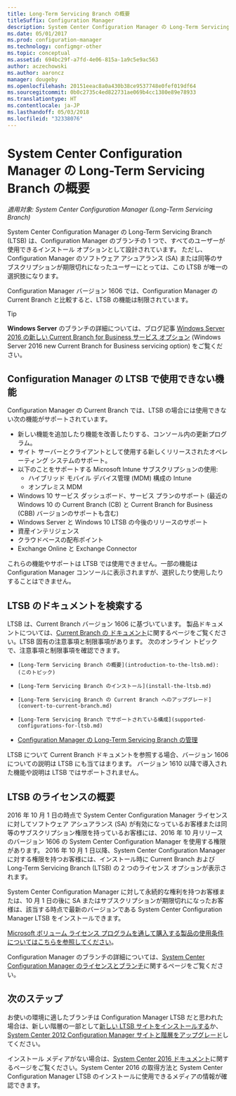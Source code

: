 ```yaml
---
title: Long-Term Servicing Branch の概要
titleSuffix: Configuration Manager
description: System Center Configuration Manager の Long-Term Servicing Branch について説明します。
ms.date: 05/01/2017
ms.prod: configuration-manager
ms.technology: configmgr-other
ms.topic: conceptual
ms.assetid: 694bc29f-a7fd-4e06-815a-1a9c5e9ac563
author: aczechowski
ms.author: aaroncz
manager: dougeby
ms.openlocfilehash: 20151eeac8a0a430b38ce9537748e0fef019df64
ms.sourcegitcommit: 0b0c2735c4ed822731ae069b4cc1380e89e78933
ms.translationtype: HT
ms.contentlocale: ja-JP
ms.lasthandoff: 05/03/2018
ms.locfileid: "32338076"
---
```

# <a name="introduction-to-the-long-term-servicing-branch-of-system-center-configuration-manager"></a>System Center Configuration Manager の Long-Term Servicing Branch の概要

*適用対象: System Center Configuration Manager (Long-Term Servicing Branch)*

System Center Configuration Manager の Long-Term Servicing Branch (LTSB) は、Configuration Manager のブランチの 1 つで、すべてのユーザーが使用できるインストール オプションとして設計されています。 ただし、Configuration Manager のソフトウェア アシュアランス (SA) または同等のサブスクリプションが期限切れになったユーザーにとっては、この LTSB が唯一の選択肢になります。


Configuration Manager バージョン 1606 では、Configuration Manager の Current Branch と比較すると、LTSB の機能は制限されています。

 > [!TIP]   
 > **Windows Server** のブランチの詳細については、ブログ記事 [Windows Server 2016 の新しい Current Branch for Business サービス オプション]( https://blogs.technet.microsoft.com/windowsserver/2016/07/12/windows-server-2016-new-current-branch-for-business-servicing-option/) (Windows Server 2016 new Current Branch for Business servicing option) をご覧ください。

## <a name="features-that-are-not-available-in-the-ltsb-of-configuration-manager"></a>Configuration Manager の LTSB で使用できない機能
Configuration Manager の Current Branch では、LTSB の場合には使用できない次の機能がサポートされています。

-   新しい機能を追加したり機能を改善したりする、コンソール内の更新プログラム。
-   サイト サーバーとクライアントとして使用する新しくリリースされたオペレーティング システムのサポート。
-   以下のことをサポートする Microsoft Intune サブスクリプションの使用:
    -   ハイブリッド モバイル デバイス管理 (MDM) 構成の Intune
    -   オンプレミス MDM
-   Windows 10 サービス ダッシュボード、サービス プランのサポート (最近の Windows 10 の Current Branch (CB) と Current Branch for Business (CBB) バージョンのサポートも含む)  
-   Windows Server と Windows 10 LTSB の今後のリリースのサポート
-   資産インテリジェンス
-   クラウドベースの配布ポイント
-   Exchange Online と Exchange Connector    

これらの機能やサポートは LTSB では使用できません。一部の機能は Configuration Manager コンソールに表示されますが、選択したり使用したりすることはできません。


## <a name="find-documentation-for-the-ltsb"></a>LTSB のドキュメントを検索する
LTSB は、Current Branch バージョン 1606 に基づいています。 製品ドキュメントについては、[Current Branch の ドキュメント](https://docs.microsoft.com/sccm/)に関するページをご覧ください。LTSB 固有の注意事項と制限事項があります。 次のオンライン トピックで、注意事項と制限事項を確認できます。

-     [Long-Term Servicing Branch の概要](introduction-to-the-ltsb.md): (このトピック)
-     [Long-Term Servicing Branch のインストール](install-the-ltsb.md)
-     [Long-Term Servicing Branch の Current Branch へのアップグレード](convert-to-current-branch.md)
-     [Long-Term Servicing Branch でサポートされている構成](supported-configurations-for-ltsb.md)
-   [Configuration Manager の Long-Term Servicing Branch の管理](manage-the-ltsb.md)

LTSB について Current Branch ドキュメントを参照する場合、バージョン 1606 についての説明は LTSB にも当てはまります。 バージョン 1610 以降で導入された機能や説明は LTSB ではサポートされません。


## <a name="licensing-overview-for-the-ltsb"></a>LTSB のライセンスの概要   
2016 年 10 月 1 日の時点で System Center Configuration Manager ライセンスに対してソフトウェア アシュアランス (SA) が有効になっているお客様または同等のサブスクリプション権限を持っているお客様には、2016 年 10 月リリースのバージョン 1606 の System Center Configuration Manager を使用する権限があります。 2016 年 10 月 1 日以降、System Center Configuration Manager に対する権限を持つお客様には、インストール時に Current Branch および Long-Term Servicing Branch (LTSB) の 2 つのライセンス オプションが表示されます。

System Center Configuration Manager に対して永続的な権利を持つお客様または、10 月 1 日の後に SA またはサブスクリプションが期限切れになったお客様は、該当する時点で最新のバージョンである System Center Configuration Manager LTSB をインストールできます。

[Microsoft ボリューム ライセンス プログラムを通して購入する製品の使用条件についてはこちらを参照してください](http://go.microsoft.com/fwlink/?LinkId=800052)。

Configuration Manager のブランチの詳細については、[System Center Configuration Manager のライセンスとブランチ](learn-more-editions.md)に関するページをご覧ください。

## <a name="next-steps"></a>次のステップ

お使いの環境に適したブランチは Configuration Manager LTSB だと思われた場合は、新しい階層の一部として[新しい LTSB サイトをインストールする](/sccm/core/understand/install-the-ltsb#install-a-new-site)か、[System Center 2012 Configuration Manager サイトと階層をアップグレード](/sccm/core/understand/install-the-ltsb#upgrade-from-system-center-2012-configuration-manager)してください。

インストール メディアがない場合は、[System Center 2016 ドキュメント](https://technet.microsoft.com/system-center-docs/system-center)に関するページをご覧ください。System Center 2016 の取得方法と System Center Configuration Manager LTSB のインストールに使用できるメディアの情報が確認できます。  
